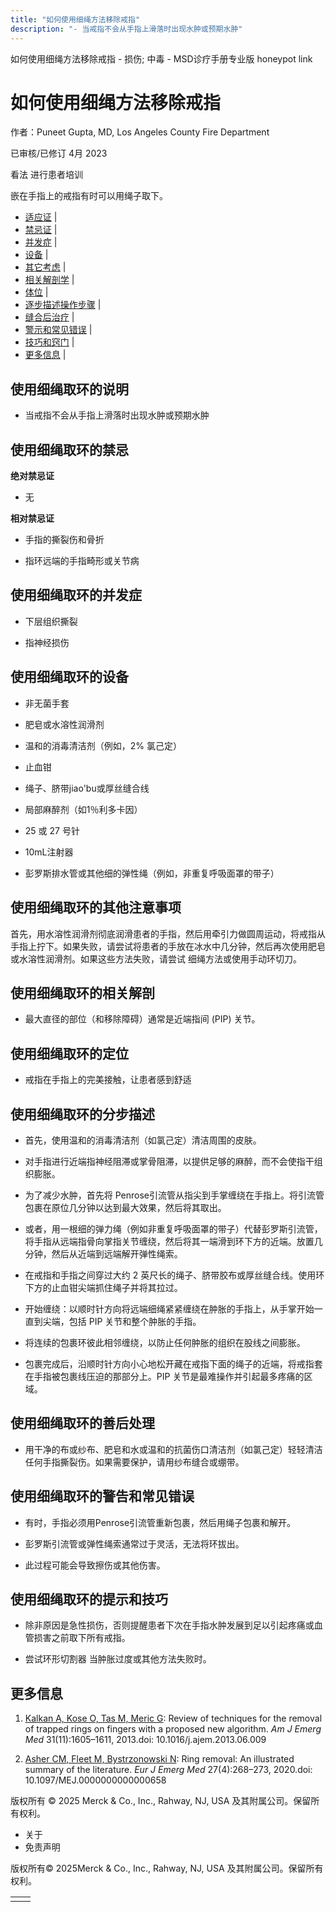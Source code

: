 ```yaml
---
title: "如何使用细绳方法移除戒指"
description: "- 当戒指不会从手指上滑落时出现水肿或预期水肿"
---
```


﻿如何使用细绳方法移除戒指 \- 损伤; 中毒 \- MSD诊疗手册专业版 honeypot link

# 如何使用细绳方法移除戒指

作者：Puneet Gupta, MD, Los Angeles County Fire Department

已审核/已修订 4月 2023

看法 进行患者培训

嵌在手指上的戒指有时可以用绳子取下。

- [适应证](#适应证_v49751290_zh) \|
- [禁忌证](#禁忌证_v49751295_zh) \|
- [并发症](#并发症_v49751307_zh) \|
- [设备](#设备_v49751314_zh) \|
- [其它考虑](#其它考虑_v49751333_zh) \|
- [相关解剖学](#相关解剖学_v49751338_zh) \|
- [体位](#体位_v49751343_zh) \|
- [逐步描述操作步骤](#逐步描述操作步骤_v49751348_zh) \|
- [缝合后治疗](#缝合后治疗_v49751367_zh) \|
- [警示和常见错误](#警示和常见错误_v49751372_zh) \|
- [技巧和窍门](#技巧和窍门_v49751379_zh) \|
- [更多信息](#更多信息_v49751387_zh) \|

## 使用细绳取环的说明

- 当戒指不会从手指上滑落时出现水肿或预期水肿


## 使用细绳取环的禁忌

**绝对禁忌证**

- 无


**相对禁忌证**

- 手指的撕裂伤和骨折

- 指环远端的手指畸形或关节病


## 使用细绳取环的并发症

- 下层组织撕裂

- 指神经损伤


## 使用细绳取环的设备

- 非无菌手套

- 肥皂或水溶性润滑剂

- 温和的消毒清洁剂（例如，2% 氯己定）

- 止血钳

- 绳子、脐带jiao'bu或厚丝缝合线

- 局部麻醉剂（如1％利多卡因）

- 25 或 27 号针

- 10mL注射器

- 彭罗斯排水管或其他细的弹性绳（例如，非重复呼吸面罩的带子）


## 使用细绳取环的其他注意事项

首先，用水溶性润滑剂彻底润滑患者的手指，然后用牵引力做圆周运动，将戒指从手指上拧下。如果失败，请尝试将患者的手放在冰水中几分钟，然后再次使用肥皂或水溶性润滑剂。如果这些方法失败，请尝试 细绳方法或使用手动环切刀。

## 使用细绳取环的相关解剖

- 最大直径的部位（和移除障碍）通常是近端指间 (PIP) 关节。


## 使用细绳取环的定位

- 戒指在手指上的完美接触，让患者感到舒适


## 使用细绳取环的分步描述

- 首先，使用温和的消毒清洁剂（如氯己定）清洁周围的皮肤。

- 对手指进行近端指神经阻滞或掌骨阻滞，以提供足够的麻醉，而不会使指干组织膨胀。

- 为了减少水肿，首先将 Penrose引流管从指尖到手掌缠绕在手指上。将引流管包裹在原位几分钟以达到最大效果，然后将其取出。

- 或者，用一根细的弹力绳（例如非重复呼吸面罩的带子）代替彭罗斯引流管，将手指从远端指骨向掌指关节缠绕，然后将其一端滑到环下方的近端。放置几分钟，然后从近端到远端解开弹性绳索。

- 在戒指和手指之间穿过大约 2 英尺长的绳子、脐带胶布或厚丝缝合线。使用环下方的止血钳尖端抓住绳子并将其拉过。

- 开始缠绕：以顺时针方向将远端细绳紧紧缠绕在肿胀的手指上，从手掌开始一直到尖端，包括 PIP 关节和整个肿胀的手指。

- 将连续的包裹环彼此相邻缠绕，以防止任何肿胀的组织在股线之间膨胀。

- 包裹完成后，沿顺时针方向小心地松开藏在戒指下面的绳子的近端，将戒指套在手指被包裹线压迫的那部分上。PIP 关节是最难操作并引起最多疼痛的区域。


## 使用细绳取环的善后处理

- 用干净的布或纱布、肥皂和水或温和的抗菌伤口清洁剂（如氯己定）轻轻清洁任何手指撕裂伤。如果需要保护，请用纱布缝合或绷带。


## 使用细绳取环的警告和常见错误

- 有时，手指必须用Penrose引流管重新包裹，然后用绳子包裹和解开。

- 彭罗斯引流管或弹性绳索通常过于灵活，无法将环拔出。

- 此过程可能会导致擦伤或其他伤害。


## 使用细绳取环的提示和技巧

- 除非原因是急性损伤，否则提醒患者下次在手指水肿发展到足以引起疼痛或血管损害之前取下所有戒指。

- 尝试环形切割器 当肿胀过度或其他方法失败时。


## 更多信息

1. [Kalkan A, Kose O, Tas M, Meric G](https://www.ncbi.nlm.nih.gov/pubmed/24070977): Review of techniques for the removal of trapped rings on fingers with a proposed new algorithm. _Am J Emerg Med_ 31(11):1605–1611, 2013.doi: 10.1016/j.ajem.2013.06.009

2. [Asher CM, Fleet M, Bystrzonowski N](https://www.ncbi.nlm.nih.gov/pubmed/31850973): Ring removal: An illustrated summary of the literature. _Eur J Emerg Med_ 27(4):268–273, 2020.doi: 10.1097/MEJ.0000000000000658




版权所有 © 2025
Merck & Co., Inc., Rahway, NJ, USA 及其附属公司。保留所有权利。

- 关于
- 免责声明

版权所有© 2025Merck & Co., Inc., Rahway, NJ, USA 及其附属公司。保留所有权利。

|     |     |
| --- | --- |
|  |  |